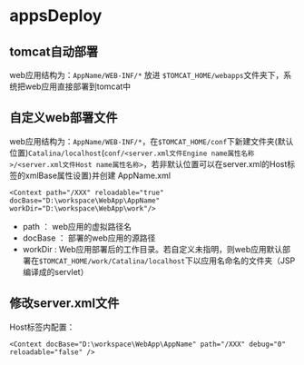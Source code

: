 # appsDeploy

tomcat自动部署
---------------
web应用结构为：`AppName/WEB-INF/*` 放进 `$TOMCAT_HOME/webapps`文件夹下，系统把web应用直接部署到tomcat中

自定义web部署文件
----------------
web应用结构为：`AppName/WEB-INF/*`，在`$TOMCAT_HOME/conf`下新建文件夹(默认位置)`Catalina/localhost`(`conf/<server.xml文件Engine name属性名称>/<server.xml文件Host name属性名称>`，若非默认位置可以在server.xml的Host标签的xmlBase属性设置)并创建 AppName.xml<br>
```
<Context path="/XXX" reloadable="true" docBase="D:\workspace\WebApp\AppName" workDir="D:\workspace\WebApp\work"/>
```
* path ： web应用的虚拟路径名
* docBase ： 部署的web应用的源路径
* workDir : Web应用部署后的工作目录。若自定义未指明，则web应用默认部署在`$TOMCAT_HOME/work/Catalina/localhost`下以应用名命名的文件夹（JSP编译成的servlet）

修改server.xml文件
--------------------
Host标签内配置：<br>
```
<Context docBase="D:\workspace\WebApp\AppName" path="/XXX" debug="0" reloadable="false" />
```
